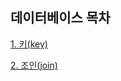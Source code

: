 ## 데이터베이스 목차

<!-- 아래 내용은 예시이니, 지우고 작성해주세요. -->

[1. 키(key)](<https://github.com/Hyeondoonge/cs-interview-for-beginner/blob/main/database/%ED%82%A4(key).md>)

[2. 조인(join)](<https://github.com/Hyeondoonge/cs-interview-for-beginner/blob/main/database/%EC%A1%B0%EC%9D%B8(join).md>)

